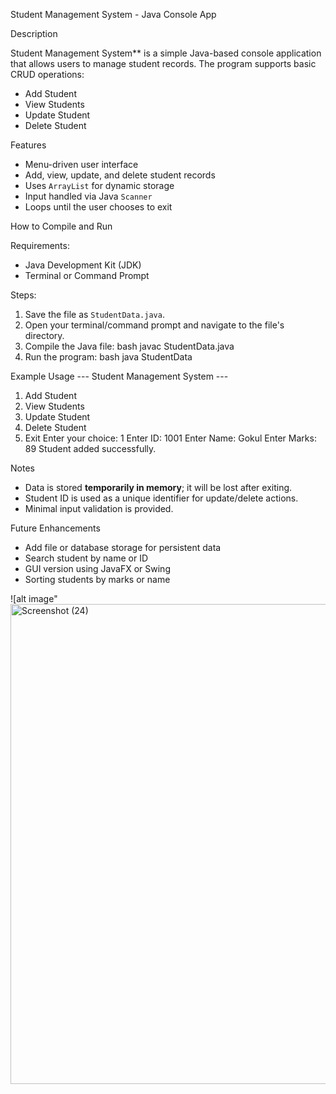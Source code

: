  Student Management System - Java Console App

 Description

Student Management System** is a simple Java-based console application that allows users to manage student records. The program supports basic CRUD operations:

*  Add Student
*  View Students
*  Update Student
*  Delete Student

 Features

* Menu-driven user interface
* Add, view, update, and delete student records
* Uses `ArrayList` for dynamic storage
* Input handled via Java `Scanner`
* Loops until the user chooses to exit

 How to Compile and Run

 Requirements:

* Java Development Kit (JDK)
* Terminal or Command Prompt

 Steps:

1. Save the file as `StudentData.java`.
2. Open your terminal/command prompt and navigate to the file's directory.
3. Compile the Java file:
   bash
   javac StudentData.java
4. Run the program:
   bash
   java StudentData
   
 Example Usage
--- Student Management System ---
1. Add Student
2. View Students
3. Update Student
4. Delete Student
5. Exit
Enter your choice: 1
Enter ID: 1001
Enter Name: Gokul
Enter Marks: 89
Student added successfully.

 Notes

* Data is stored **temporarily in memory**; it will be lost after exiting.
* Student ID is used as a unique identifier for update/delete actions.
* Minimal input validation is provided.

 Future Enhancements

* Add file or database storage for persistent data
* Search student by name or ID
* GUI version using JavaFX or Swing
* Sorting students by marks or name

![alt image"<img width="1366" height="768" alt="Screenshot (24)" src="https://github.com/user-attachments/assets/6a47bfce-8d3e-4f8a-8349-7b75c7f7d218" />
